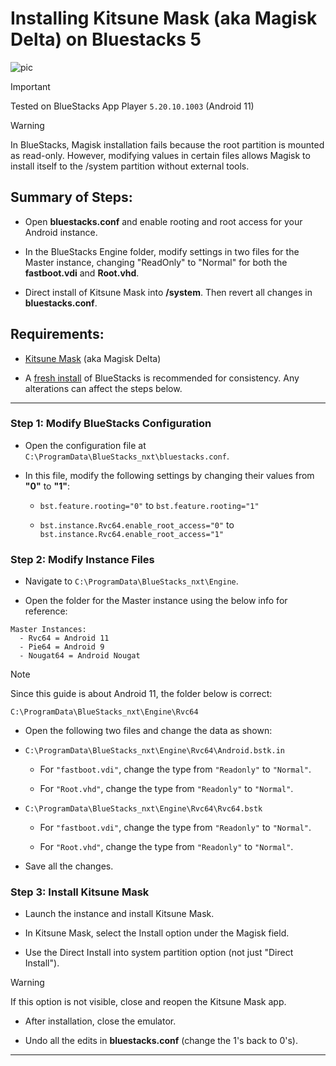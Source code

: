 # Installing Kitsune Mask (aka Magisk Delta) on Bluestacks 5

![pic](https://github.com/ZeroOneZero/Root-Bluestacks-with-Kitsune-Mask/assets/10876982/0d6d0f83-3710-428a-b054-dfe3f73e9b79)

> [!IMPORTANT]
> Tested on BlueStacks App Player ```5.20.10.1003``` (Android 11)

> [!WARNING]
> In BlueStacks, Magisk installation fails because the root partition is mounted as read-only. However, modifying values in certain files allows Magisk to install itself to the /system partition without external tools.

## Summary of Steps:

- Open **bluestacks.conf** and enable rooting and root access for your Android instance.

- In the BlueStacks Engine folder, modify settings in two files for the Master instance, changing "ReadOnly" to "Normal" for both the **fastboot.vdi** and **Root.vhd**. 

- Direct install of Kitsune Mask into **/system**. Then revert all changes in **bluestacks.conf**.

## Requirements:
- [Kitsune Mask](https://github.com/HuskyDG/magisk-files/blob/main/README.md) (aka Magisk Delta)

- A [fresh install](https://www.bluestacks.com/) of BlueStacks is recommended for consistency. Any alterations can affect the steps below.

---

### Step 1: Modify BlueStacks Configuration

- Open the configuration file at ```C:\ProgramData\BlueStacks_nxt\bluestacks.conf```.

- In this file, modify the following settings by changing their values from **"0"** to **"1"**:
	- ```bst.feature.rooting="0"``` to ```bst.feature.rooting="1"```

	- ```bst.instance.Rvc64.enable_root_access="0"``` to ```bst.instance.Rvc64.enable_root_access="1"```

### Step 2: Modify Instance Files

- Navigate to ```C:\ProgramData\BlueStacks_nxt\Engine```.

- Open the folder for the Master instance using the below info for reference:

```
Master Instances:
  - Rvc64 = Android 11
  - Pie64 = Android 9
  - Nougat64 = Android Nougat
```

> [!NOTE]
> Since this guide is about Android 11, the folder below is correct:
 
```C:\ProgramData\BlueStacks_nxt\Engine\Rvc64```

- Open the following two files and change the data as shown:

- ```C:\ProgramData\BlueStacks_nxt\Engine\Rvc64\Android.bstk.in```

	- For ```"fastboot.vdi"```, change the type from ```"Readonly"``` to ```"Normal"```.
 
	- For ```"Root.vhd"```, change the type from ```"Readonly"``` to ```"Normal"```.

- ```C:\ProgramData\BlueStacks_nxt\Engine\Rvc64\Rvc64.bstk```

	- For ```"fastboot.vdi"```, change the type from ```"Readonly"``` to ```"Normal"```.

	- For ```"Root.vhd"```, change the type from ```"Readonly"``` to ```"Normal"```.

- Save all the changes.

### Step 3: Install Kitsune Mask

- Launch the instance and install Kitsune Mask.

- In Kitsune Mask, select the Install option under the Magisk field.

- Use the Direct Install into system partition option (not just "Direct Install").

> [!WARNING]
> If this option is not visible, close and reopen the Kitsune Mask app.

- After installation, close the emulator.

- Undo all the edits in **bluestacks.conf** (change the 1's back to 0's).

---

